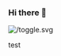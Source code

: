 ### Hi there 👋

![/toggle.svg](https://i3hz5hhpl1.execute-api.us-east-1.amazonaws.com/default/helloWorld)

test
